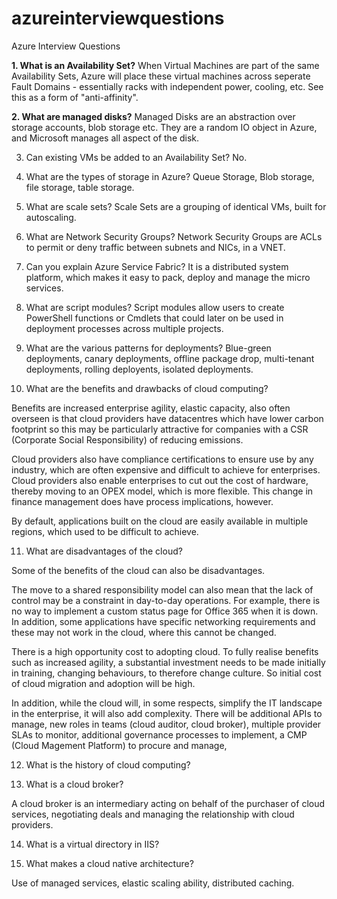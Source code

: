 # azureinterviewquestions
Azure Interview Questions


**1. What is an Availability Set?**
When Virtual Machines are part of the same Availability Sets, Azure will place these virtual machines across seperate Fault Domains - essentially racks with independent power, cooling, etc. See this as a form of "anti-affinity".

**2. What are managed disks?**
Managed Disks are an abstraction over storage accounts, blob storage etc. They are a random IO object in Azure, and Microsoft manages all aspect of the disk.

3. Can existing VMs be added to an Availability Set?
No.

4. What are the types of storage in Azure?
Queue Storage, Blob storage, file storage, table storage.

5. What are scale sets?
Scale Sets are a grouping of identical VMs, built for autoscaling.

6. What are Network Security Groups?
Network Security Groups are ACLs to permit or deny traffic between subnets and NICs, in a VNET. 

7. Can you explain Azure Service Fabric?
It is a distributed system platform, which makes it easy to pack, deploy and manage the micro services.

8. What are script modules?
Script modules allow users to create PowerShell functions or Cmdlets that could later on be used in deployment processes across multiple projects.

9. What are the various patterns for deployments?
Blue-green deployments, canary deployments, offline package drop, multi-tenant deployments, rolling deployents, isolated deployments.

10. What are the benefits and drawbacks of cloud computing?

Benefits are increased enterprise agility, elastic capacity, also often overseen is that cloud providers have datacentres which have lower carbon footprint so this may be particularly attractive for companies with a CSR (Corporate Social Responsibility) of reducing emissions. 

Cloud providers also have compliance certifications to ensure use by any industry, which are often expensive and difficult to achieve for enterprises. Cloud providers also enable enterprises to cut out the cost of hardware, thereby moving to an OPEX model, which is more flexible. This change in finance management does have process implications, however.

By default, applications built on the cloud are easily available in multiple regions, which used to be difficult to achieve.

11. What are disadvantages of the cloud?

Some of the  benefits of the cloud can also be disadvantages.

The move to a shared responsibility model can also mean that the lack of control may be a constraint in day-to-day operations. For example, there is no way to implement a custom status page for Office 365 when it is down. In addition, some applications have specific networking requirements and these may not work in the cloud, where this cannot be changed.

There is a high opportunity cost to adopting cloud. To fully realise benefits such as increased agility, a substantial investment needs to be made initially in training, changing behaviours, to therefore change culture. So initial cost of cloud migration and adoption will be high.

In addition, while the cloud will, in some respects, simplify the IT landscape in the enterprise, it will also add complexity. There will be additional APIs to manage, new roles in teams (cloud auditor, cloud broker), multiple provider SLAs to monitor, additional governance processes to implement, a CMP (Cloud Magement Platform) to procure and manage, 

12. What is the history of cloud computing?

13. What is a cloud broker?

A cloud broker is an intermediary acting on behalf of the purchaser of cloud services, negotiating deals and managing the relationship with cloud providers.

14. What is a virtual directory in IIS?

15. What makes a cloud native architecture?

Use of managed services, elastic scaling ability, distributed caching.
<!--stackedit_data:
eyJoaXN0b3J5IjpbLTIxMjUzMDY2NTddfQ==
-->